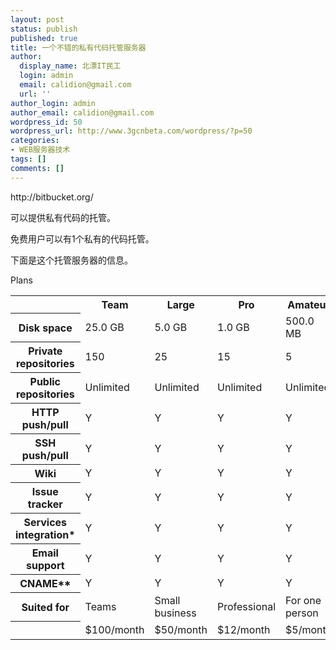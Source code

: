 ```yaml
---
layout: post
status: publish
published: true
title: 一个不错的私有代码托管服务器
author:
  display_name: 北漂IT民工
  login: admin
  email: calidion@gmail.com
  url: ''
author_login: admin
author_email: calidion@gmail.com
wordpress_id: 50
wordpress_url: http://www.3gcnbeta.com/wordpress/?p=50
categories:
- WEB服务器技术
tags: []
comments: []
---
```

<p>http://bitbucket.org/</p>
<p>可以提供私有代码的托管。</p>
<p>免费用户可以有1个私有的代码托管。</p>
<p>下面是这个托管服务器的信息。</p>
<p>Plans</p>
<table>
    <tr>
        <th></th>
        <th>Team</th>
        <th>Large</th>
        <th>Pro</th>
        <th>Amateur</th>
        <th>Free</th>
    </tr>
    <tr>
        <th>Disk space</th>
        <td>25.0 GB</td>
        <td>5.0 GB</td>
        <td>1.0 GB</td>
        <td>500.0 MB</td>
        <td>150.0 MB</td>
    </tr>
    <tr>
        <th>Private repositories</th>
        <td>150</td>
        <td>25</td>
        <td>15</td>
        <td>5</td>
        <td>1</td>
    </tr>
    <tr>
        <th>Public repositories</th>
        <td>Unlimited</td>
        <td>Unlimited</td>
        <td>Unlimited</td>
        <td>Unlimited</td>
        <td>Unlimited</td>
    </tr>
    <tr>
        <th>HTTP push/pull</th>
        <td>Y</td>
        <td>Y</td>
        <td>Y</td>
        <td>Y</td>
        <td>Y</td>
    </tr>
    <tr>
        <th>SSH push/pull</th>
        <td>Y</td>
        <td>Y</td>
        <td>Y</td>
        <td>Y</td>
        <td>Y</td>
    </tr>
    <tr>
        <th>Wiki</th>
        <td>Y</td>
        <td>Y</td>
        <td>Y</td>
        <td>Y</td>
        <td>Y</td>
    </tr>
    <tr>
        <th>Issue tracker</th>
        <td>Y</td>
        <td>Y</td>
        <td>Y</td>
        <td>Y</td>
        <td>Y</td>
    </tr>
    <tr>
        <th>Services integration*</th>
        <td>Y</td>
        <td>Y</td>
        <td>Y</td>
        <td>Y</td>
        <td>Y</td>
    </tr>
    <tr>
        <th>Email support</th>
        <td>Y</td>
        <td>Y</td>
        <td>Y</td>
        <td>Y</td>
        <td>Y</td>
    </tr>
    <tr>
        <th>CNAME**</th>
        <td>Y</td>
        <td>Y</td>
        <td>Y</td>
        <td>Y</td>
        <td>Y</td>
    </tr>
    <tr>
        <th>Suited for</th>
        <td>Teams</td>
        <td>Small business</td>
        <td>Professional</td>
        <td>For one person</td>
        <td>Free plan</td>
    </tr>
    <tr>
        <th>&nbsp;</th>
        <td>$100/month</td>
        <td>$50/month</td>
        <td>$12/month</td>
        <td>$5/month</td>
        <td>Free!</td>
    </tr>
    </tbody>
</table>

